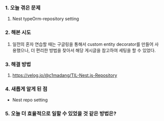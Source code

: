 
### **1. 오늘 겪은 문제**

1.  Nest typeOrm-repository setting


### **2. 해본 시도**
1. 일전의 혼자 연습할 때는 구글링을 통해서 custom entity decorator를 만들어 사용했으나, 더 편리한 방법을 찾아서 해당 게시글을 참고하여 세팅을 할 수 있었다.


### **3. 해결 방법**
1. https://velog.io/@c1madang/TIL-Nest.js-Repository

### **4. 새롭게 알게 된 점**
-  Nest repo setting


### **5. 오늘 더 효율적으로 일할 수 있었을 것 같은 방법은?**
